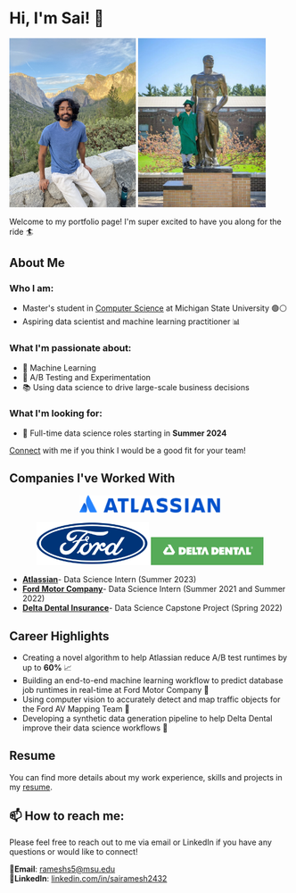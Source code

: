 # Hi, I'm Sai! 👋

<p >
  <img src="./assets/yosemite.png" alt="Yosemite" width="45%" height="50%">
  <img src="./assets/msu.png" alt="MSU" width="45.4%" height="50%">
</p>


Welcome to my portfolio page! I'm super excited to have you along for the ride 🏄


## About Me

### Who I am:
- Master's student in [Computer Science](https://cse.msu.edu/) at Michigan State University 🟢⚪
- Aspiring data scientist and machine learning practitioner 📊


 ### What I'm passionate about:

- 🤖 Machine Learning
- 🧪 A/B Testing and Experimentation
- 📚 Using data science to drive large-scale business decisions


### What I'm looking for:

- 🏢 Full-time data science roles starting in **Summer 2024**

[Connect](https://linkedin.com/in/sairamesh2432) with me if you think I would be a good fit for your team! 


## Companies I've Worked With
<!-- align images left to right -->

<p align="center">
   <img src="./assets/Atlassian.png" alt="Atlassian" width="50%" height="50%">
</p>

<p align="center">
  <img src="assets\Ford_logo_flat.png" alt="Ford" width="40%" height="50%">
  <img src="assets\330px-Delta_Dental_logo.png" alt="Delta Dental" width="40%" height="40%">
</p>
  



- **[Atlassian](https://www.atlassian.com/)**- Data Science Intern (Summer 2023)
- **[Ford Motor Company](https://www.ford.com/)**- Data Science Intern (Summer 2021 and Summer 2022)
- **[Delta Dental Insurance](https://www.deltadental.com/)**- Data Science Capstone Project (Spring 2022)


## Career Highlights

- Creating a novel algorithm to help Atlassian reduce A/B test runtimes by up to **60%** 📈
- Building an end-to-end machine learning workflow to predict database job runtimes in real-time at Ford Motor Company 🤖
- Using computer vision to accurately detect and map traffic objects for the Ford AV Mapping Team 🚗
- Developing a synthetic data generation pipeline to help Delta Dental improve their data science workflows 🦷


## Resume 

You can find more details about my work experience, skills and projects in my [resume](./Sai_Ramesh_resume.pdf).
 

## 📫 How to reach me:

Please feel free to reach out to me via email or LinkedIn if you have any questions or would like to connect!


📧**Email**: rameshs5@msu.edu  
🔗**LinkedIn**: [linkedin.com/in/sairamesh2432](https://linkedin.com/in/sairamesh2432)


